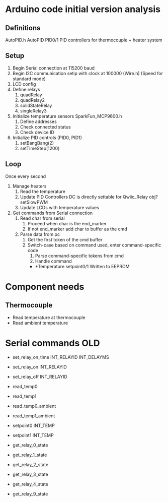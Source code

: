 # Arduino code initial version analysis

## Definitions
AutoPID.h
AutoPID PID0/1 PID controllers for thermocouple + heater system

## Setup

1. Begin Serial connection at 115200 baud
2. Begin I2C communication setip with clock at 100000 (Wire.h) (Speed for standard mode)
3. LCD config
4. Define relays
    1. quadRelay
    2. quadRelay2
    3. solidStateRelay
    4. singleRelay3
5. Initialize temperature sensors
    SparkFun_MCP9600.h
    1. Define addresses
    2. Check connected status
    3. Check device ID
6. Initialize PID controls (PID0, PID1)
    1. setBangBang(2)
    2. setTimeStep(1200)

## Loop

Once every second
1. Manage heaters
    1. Read the temperature
    2. Update PID Controllers
        DC is directly settable for Qwiic_Relay obj?
        setSlowPWM
    3. Update LCDs with temperature values
2. Get commands from Serial connection
    1. Read char from serial
        1. Proceed when char is the end_marker
        2. If not end_marker add char to buffer as the cmd
    2. Parse data from pc
        1. Get the first token of the cmd buffer
        2. Switch-case based on command used, enter command-specific code
            1. Parse command-specific tokens from cmd
            2. Handle command
            * *Temperature setpoint0/1
                Written to EEPROM


# Component needs
## Thermocouple
* Read temperature at thermocouple
* Read ambient temperature

## 


# Serial commands OLD
* set_relay_on_time INT_RELAYID INT_DELAYMS
* set_relay_on INT_RELAYID
* set_relay_off INT_RELAYID

* read_temp0
* read_temp1
* read_temp0_ambient
* read_temp1_ambient
* setpoint0 INT_TEMP
* setpoint1 INT_TEMP

* get_relay_0_state
* get_relay_1_state
* get_relay_2_state
* get_relay_3_state
* get_relay_4_state
<!-- * get_relay_5_state
* get_relay_6_state
* get_relay_7_state
* get_relay_8_state -->
* get_relay_9_state